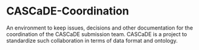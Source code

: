 # CASCaDE-Coordination
An environment to keep issues, decisions and other documentation for the coordination of the CASCaDE submission team. CASCaDE is a project to standardize such collaboration in terms of data format and ontology.
